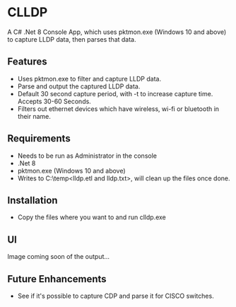# CLLDP

A C# .Net 8 Console App, which uses pktmon.exe (Windows 10 and above) to capture LLDP data, then parses that data.

## Features

- Uses pktmon.exe to filter and capture LLDP data.
- Parse and output the captured LLDP data.
- Default 30 second capture period, with -t <seconds> to increase capture time. Accepts 30-60 Seconds.
- Filters out ethernet devices which have wireless, wi-fi or bluetooth in their name.

## Requirements
- Needs to be run as Administrator in the console
- .Net 8
- pktmon.exe (Windows 10 and above)
- Writes to C:\temp\<lldp.etl and lldp.txt>, will clean up the files once done.

## Installation
- Copy the files where you want to and run clldp.exe

## UI
Image coming soon of the output...

## Future Enhancements
- See if it's possible to capture CDP and parse it for CISCO switches.
